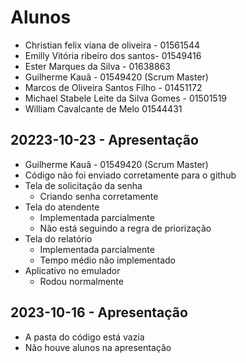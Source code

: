 # Alunos

* Christian felix viana de oliveira - 01561544
* Emilly Vitória ribeiro dos santos- 01549416
* Ester Marques da Silva - 01638863
* Guilherme Kauã - 01549420 (Scrum Master)
* Marcos de Oliveira Santos Filho - 01451172
* Michael Stabele Leite da Silva Gomes - 01501519
* William Cavalcante de Melo 01544431

## 20223-10-23 - Apresentação

* Guilherme Kauã - 01549420 (Scrum Master)
* Código não foi enviado corretamente para o github
* Tela de solicitação da senha
    * Criando senha corretamente
* Tela do atendente
    * Implementada parcialmente
    * Não está seguindo a regra de priorização
* Tela do relatório
    * Implementada parcialmente
    * Tempo médio não implementado
* Aplicativo no emulador
    * Rodou normalmente

## 2023-10-16 - Apresentação

* A pasta do código está vazia
* Não houve alunos na apresentação
